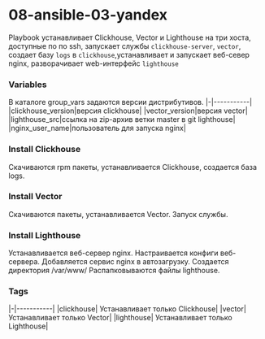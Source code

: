 # 08-ansible-03-yandex

Playbook устанавливает Clickhouse, Vector и Lighthouse на три хоста, доступные по по ssh, запускает службы `clickhouse-server`, `vector`, создает базу `logs` в `clickhouse`,устанавливает и запускает веб-север nginx, разворачивает web-интерфейс `lighthouse`

### Variables
В каталоге group_vars задаются версии дистрибутивов.
|-|-----------|
|clickhouse_version|версия clickhouse| 
|vector_version|версия vector|
|lighthouse_src|ссылка на zip-архив ветки master в  git lighthouse|
|nginx_user_name|пользователь для запуска  nginx|
    
### Install Clickhouse
 Скачиваются rpm пакеты, устанавливается Сlickhouse, создается база logs. 
 
### Install Vector
Скачиваются пакеты, устанавливается Vector. Запуск службы.

### Install Lighthouse
Устанавливается веб-сервер nginx. Настраивается конфиги веб-сервера. Добавляется сервис nginx в автозагрузку. Создается директория /var/www/
Распапковываются файлы lighthouse.

### Tags
|-|-----------|
|clickhouse| Устанавливает только Сlickhouse| 
|vector| Устанавливает только Vector|
|lighthouse| Устанавливает только Lighthouse|
   
